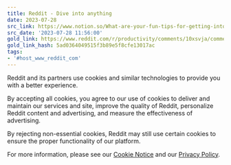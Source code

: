 ```yaml
---
title: Reddit - Dive into anything
date: 2023-07-28
src_link: https://www.notion.so/What-are-your-fun-tips-for-getting-into-deep-focus-r-productivity-92106c6db6f840bbba276af08401ef55
src_date: '2023-07-28 11:56:00'
gold_link: https://www.reddit.com/r/productivity/comments/10xsvja/comment/j7vexgv/?rdt=0
gold_link_hash: 5ad0364049515f3b89e5f8cfe13017ac
tags:
- '#host_www_reddit_com'
---
```




 Reddit and its partners use cookies and similar technologies to provide you with a better experience.
 



 By accepting all cookies, you agree to our use of cookies to deliver and maintain our services and site, improve the quality of Reddit, personalize Reddit content and advertising, and measure the effectiveness of advertising.
 



 By rejecting non-essential cookies, Reddit may still use certain cookies to ensure the proper functionality of our platform.
 



 For more information, please see our
 [Cookie Notice](https://reddit.com/en-us/policies/cookies)
 and our
 [Privacy Policy](https://reddit.com/en-us/policies/privacy-policy).
